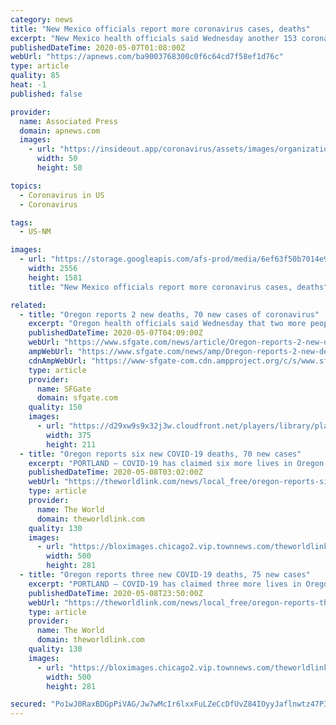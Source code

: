 ```yaml
---
category: news
title: "New Mexico officials report more coronavirus cases, deaths"
excerpt: "New Mexico health officials said Wednesday another 153 coronavirus cases have been confirmed, pushing the statewide total to nearly 4,300. Seven additional"
publishedDateTime: 2020-05-07T01:08:00Z
webUrl: "https://apnews.com/ba9003768300c0f6c64cd7f58ef1d76c"
type: article
quality: 85
heat: -1
published: false

provider:
  name: Associated Press
  domain: apnews.com
  images:
    - url: "https://insideout.app/coronavirus/assets/images/organizations/apnews.com-50x50.jpg"
      width: 50
      height: 50

topics:
  - Coronavirus in US
  - Coronavirus

tags:
  - US-NM

images:
  - url: "https://storage.googleapis.com/afs-prod/media/6ef63f50b7014e91a721a4d3604fc82a/2556.jpeg"
    width: 2556
    height: 1581
    title: "New Mexico officials report more coronavirus cases, deaths"

related:
  - title: "Oregon reports 2 new deaths, 70 new cases of coronavirus"
    excerpt: "Oregon health officials said Wednesday that two more people have died from the new coronavirus and there are 70 new confirmed cases. The numbers bring the statewide death toll to 115 and the number of confirmed cases statewide to 2,"
    publishedDateTime: 2020-05-07T04:09:00Z
    webUrl: "https://www.sfgate.com/news/article/Oregon-reports-2-new-deaths-70-new-cases-of-15251575.php"
    ampWebUrl: "https://www.sfgate.com/news/amp/Oregon-reports-2-new-deaths-70-new-cases-of-15251575.php"
    cdnAmpWebUrl: "https://www-sfgate-com.cdn.ampproject.org/c/s/www.sfgate.com/news/amp/Oregon-reports-2-new-deaths-70-new-cases-of-15251575.php"
    type: article
    provider:
      name: SFGate
      domain: sfgate.com
    quality: 150
    images:
      - url: "https://d29xw9s9x32j3w.cloudfront.net/players/library/placeholder.png"
        width: 375
        height: 211
  - title: "Oregon reports six new COVID-19 deaths, 70 new cases"
    excerpt: "PORTLAND — COVID-19 has claimed six more lives in Oregon, raising the state’s death toll to 121, the Oregon Health Authority reported at 8 a.m. Thursday."
    publishedDateTime: 2020-05-08T03:02:00Z
    webUrl: "https://theworldlink.com/news/local_free/oregon-reports-six-new-covid-19-deaths-70-new-cases/article_65801e56-90d8-11ea-ab8f-33afbe1f9984.html"
    type: article
    provider:
      name: The World
      domain: theworldlink.com
    quality: 130
    images:
      - url: "https://bloximages.chicago2.vip.townnews.com/theworldlink.com/content/tncms/assets/v3/editorial/2/07/2074c860-0d27-11e9-ac1c-a781bd160c25/5c2a5b3317908.image.png?crop=500%2C281%2C0%2C109&resize=500%2C281&order=crop%2Cresize"
        width: 500
        height: 281
  - title: "Oregon reports three new COVID-19 deaths, 75 new cases"
    excerpt: "PORTLAND — COVID-19 has claimed three more lives in Oregon, raising the state’s death toll to 124, the Oregon Health Authority reported at 8 a.m. Friday. There were also 75"
    publishedDateTime: 2020-05-08T23:50:00Z
    webUrl: "https://theworldlink.com/news/local_free/oregon-reports-three-new-covid-19-deaths-75-new-cases/article_65801e56-90d8-11ea-ab8f-33afbe1f9984.html"
    type: article
    provider:
      name: The World
      domain: theworldlink.com
    quality: 130
    images:
      - url: "https://bloximages.chicago2.vip.townnews.com/theworldlink.com/content/tncms/assets/v3/editorial/2/07/2074c860-0d27-11e9-ac1c-a781bd160c25/5c2a5b3317908.image.png?crop=500%2C281%2C0%2C109&resize=500%2C281&order=crop%2Cresize"
        width: 500
        height: 281

secured: "Po1wJ0RaxBDGpPiVAG/Jw7wMcIr6lxxFuLZeCcDfUvZ84IOyyJaflnwtz47P3SFBLFlr/aAtt848pKlVsv25DaIqnV2LIBwH75ULtJEelmITyeWNrNBRh6HnSYanIIkTvS7SVJT6uH8PRGDGrUtrPBupf5HCmo5Q0uYoFKqpltJIpSOz55KJgmdMj9keUVSynrOt5cDGOdqL5t7TEh5pot5eCkX8BZX79UKe4ziLalLcgqTkf8q5bGt7ss8xk7KLLIf+1S6TT7x3xHXkYleqcgTZ9OWn3xkmCT5N/qUZ/JbzaUglC6ENyC43dqsHwhuWERSp+ElxcXb9xuMRlhD8wv7Nsf1THnKruxS5ILdGJuO/HP+GV0fLah7j+GDd05QYVuYJK84GkqUrUvurwZmH8hW7iMhB+IQDevPC13GzkR1dxyynJ3zoR21W2oLhARmJnNWgrPSSn1QEFPVnDtJ3ixOn1H402o5y9DUvLd+kYvs=;NxsYX5LbxGp64fHPb7sC9w=="
---
```


